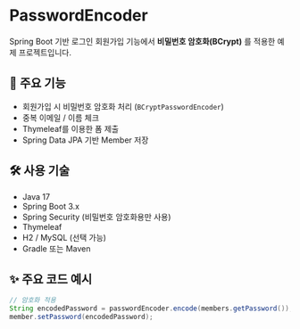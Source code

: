 # PasswordEncoder

Spring Boot 기반 로그인 회원가입 기능에서 **비밀번호 암호화(BCrypt)** 를 적용한 예제 프로젝트입니다.

## 🔐 주요 기능

- 회원가입 시 비밀번호 암호화 처리 (`BCryptPasswordEncoder`)
- 중복 이메일 / 이름 체크
- Thymeleaf를 이용한 폼 제출
- Spring Data JPA 기반 Member 저장

## 🛠 사용 기술

- Java 17
- Spring Boot 3.x
- Spring Security (비밀번호 암호화용만 사용)
- Thymeleaf
- H2 / MySQL (선택 가능)
- Gradle 또는 Maven

## ✨ 주요 코드 예시

```java
// 암호화 적용
String encodedPassword = passwordEncoder.encode(members.getPassword());
member.setPassword(encodedPassword);
